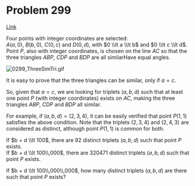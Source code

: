 # Problem 299

[Link](https://projecteuler.net/problem=299)

Four points with integer coordinates are selected:  
$A(a, 0)$, $B(b, 0)$, $C(0, c)$ and $D(0, d)$, with $0 \\lt a \\lt b$ and $0 \\lt c \\lt d$.  
Point $P$, also with integer coordinates, is chosen on the line $AC$ so that the three triangles $ABP$, $CDP$ and $BDP$ are all similarHave equal angles.

![0299_ThreeSimTri.gif](resources/images/0299_ThreeSimTri.gif?1678992056)

It is easy to prove that the three triangles can be similar, only if $a = c$.

So, given that $a = c$, we are looking for triplets $(a, b, d)$ such that at least one point $P$ (with integer coordinates) exists on $AC$, making the three triangles $ABP$, $CDP$ and $BDP$ all similar.

For example, if $(a, b, d)=(2,3,4)$, it can be easily verified that point $P(1,1)$ satisfies the above condition. Note that the triplets $(2,3,4)$ and $(2,4,3)$ are considered as distinct, although point $P(1,1)$ is common for both.

If $b + d \\lt 100$, there are $92$ distinct triplets $(a, b, d)$ such that point $P$ exists.  
If $b + d \\lt 100\\,000$, there are $320471$ distinct triplets $(a, b, d)$ such that point $P$ exists.

If $b + d \\lt 100\\,000\\,000$, how many distinct triplets $(a, b, d)$ are there such that point $P$ exists?